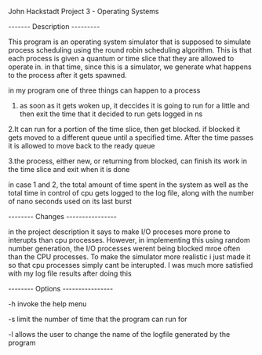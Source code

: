 John Hackstadt
Project 3 - Operating Systems

------- Description ---------

This program is an operating system simulator that is supposed to simulate process scheduling using 
the round robin scheduling algorithm. This is that each process is given a quantum or time slice that 
they are allowed to operate in. in that time, since this is a simulator, we generate what happens to the process
after it gets spawned.

in my program one of three things can happen to a process 

1. as soon as it gets woken up, it deccides it is going to run for a little and then exit
the time that it decided to run gets logged in ns

2.It can run for a portion of the time slice, then get blocked. if blocked it gets moved to a different queue until
a specified time. After the time passes it is allowed to move back to the ready queue

3.the process, either new, or returning from blocked, can finish its work in the time slice and exit when
it is done

in case 1 and 2, the total amount of time spent in the system as well as the total time in control of cpu 
gets logged to the log file, along with the number of nano seconds used on its last burst



-------- Changes ----------------

in the project description it says to make I/O proceses more prone to interupts than cpu processes. However, in implementing this
using random number generation, the I/O processes werent being blocked mroe often than the CPU processes. To make the
simulator more realistic i just made it so that cpu processes simply cant be interupted. I was much more satisfied with my
log file results after doing this

-------- Options ----------------

-h invoke the help menu

-s limit the number of time that the program can run for

-l allows the user to change the name of the logfile generated by the program